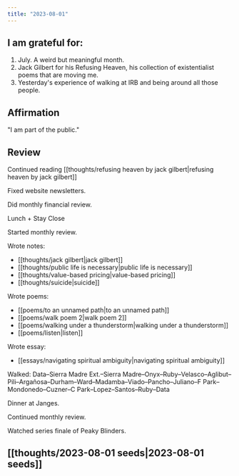 ```yaml
---
title: "2023-08-01"
---
```

## I am grateful for:
1. July. A weird but meaningful month.
2. Jack Gilbert for his Refusing Heaven, his collection of existentialist poems that are moving me.
3. Yesterday's experience of walking at IRB and being around all those people.

## Affirmation

"I am part of the public."

## Review

Continued reading [[thoughts/refusing heaven by jack gilbert|refusing heaven by jack gilbert]]

Fixed website newsletters.

Did monthly financial review.

Lunch + Stay Close

Started monthly review.

Wrote notes:
- [[thoughts/jack gilbert|jack gilbert]]
- [[thoughts/public life is necessary|public life is necessary]]
- [[thoughts/value-based pricing|value-based pricing]]
- [[thoughts/suicide|suicide]]

Wrote poems:
- [[poems/to an unnamed path|to an unnamed path]]
- [[poems/walk poem 2|walk poem 2]]
- [[poems/walking under a thunderstorm|walking under a thunderstorm]]
- [[poems/listen|listen]]

Wrote essay:
- [[essays/navigating spiritual ambiguity|navigating spiritual ambiguity]]

Walked: Data–Sierra Madre Ext.–Sierra Madre–Onyx–Ruby–Velasco–Aglibut–Pili–Argañosa–Durham–Ward–Madamba–Viado–Pancho–Juliano–F Park–Mondonedo–Cuzner–C Park–Lopez–Santos–Ruby–Data

Dinner at Janges.

Continued monthly review.

Watched series finale of Peaky Blinders.

## [[thoughts/2023-08-01 seeds|2023-08-01 seeds]]